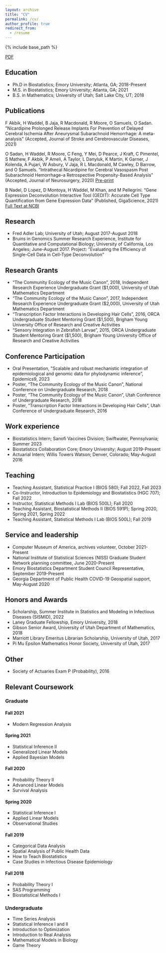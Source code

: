 ```yaml
---
layout: archive
title: "CV"
permalink: /cv/
author_profile: true
redirect_from:
  - /resume
---
```


{% include base_path %}

[PDF](https://github.com/hbwddl/hbwddl.github.io/blob/master/files/Waddel_CV_20230908.pdf)

Education
------
* Ph.D in Biostatistics; Emory University; Atlanta, GA; 2018-Present
* M.S. in Biostatistics; Emory University; Atlanta, GA; 2021
* B.S. in Mathematics; University of Utah; Salt Lake City, UT; 2018

Publications
------
F Akbik, H Waddel, B Jaja, R Macdonald, R Moore, O Samuels, O Sadan. "Nicardipine Prolonged Release Implants For Prevention of Delayed Cerebral Ischemia After Aneurysmal Subarachnoid Hemorrhage: A meta-analysis" (Accepted, Journal of Stroke and Cerebrovascular Diseases, 2021)

O Sadan, H Waddel, R Moore, C Feng, Y Mei, D Pearce, J Kraft, C Pimentel, S Mathew, F Akbik, P Ameli, A Taylor, L Danyluk, K Martin, K Garner, J Kolenda, A Pujari, W Asbury, V Jaja, R L Macdonald, M Cawley, D Barrow, and O Samuels. “Intrathecal Nicardipine for Cerebral Vasospasm Post Subarachnoid Hemorrhage–a Retrospective Propensity-Based Analysis” (Accepted, Journal of Neurosurgery, 2020) [Pre-print](https://www.medrxiv.org/content/10.1101/2020.08.31.20185181v2)
 
B Nadel, D Lopez, D Montoya, H Waddel, M Khan, and M Pellegrini. “Gene Expression Deconvolution Interactive Tool (GEDIT): Accurate Cell Type Quantification from Gene Expression Data” (Published, GigaScience, 2021) [Full Text at NCBI](https://www.ncbi.nlm.nih.gov/pmc/articles/PMC7931818/)

Research
------
* Fred Adler Lab; University of Utah; August 2017-August 2018
* Bruins in Genomics Summer Research Experience, Institute for Quantitative and Computational Biology; University of California, Los Angeles; June-August 2017. Project: "Evaluating the Efficiency of Single-Cell Data in Cell-Type Deconvolution”
 
Research Grants
------
* “The Community Ecology of the Music Canon”, 2018, Independent Research Experience Undergraduate Grant ($1,000), University of Utah Mathematics Department
* “The Community Ecology of the Music Canon”, 2017, Independent Research Experience Undergraduate Grant ($2,000), University of Utah Mathematics Department
* “Transcription Factor Interactions in Developing Hair Cells”, 2016, ORCA Undergraduate Student Mentoring Grant ($1,500), Brigham Young University Office of Research and Creative Activities
* “Sensory Integration in Zebrafish Larvae”, 2015, ORCA Undergraduate Student Mentoring Grant ($1,500), Brigham Young University Office of Research and Creative Activities

Conference Participation
------
* Oral Presentation, "Scalable and robust mechanistic integration of epidemiological and genomic data
for phylodynamic inference”, Epidemics9, 2023
* Poster, “The Community Ecology of the Music Canon”, National Conference on Undergraduate Research, 2018
* Poster, “The Community Ecology of the Music Canon”, Utah Conference of Undergraduate Research, 2018
* Poster, “Transcription Factor Interactions in Developing Hair Cells”, Utah Conference of Undergraduate Research, 2016

Work experience
------
* Biostatistics Intern; Sanofi Vaccines Division; Swiftwater, Pennsylvania; Summer 2023
* Biostatistics Collaboration Core; Emory University; August 2019-Present
* Actuarial Intern; Willis Towers Watson; Denver, Colorado; May-August 2016
  
Teaching
------
* Teaching Assistant, Statistical Practice I (BIOS 580); Fall 2022, Fall 2023
* Co-Instructor, Introduction to Epidemiology and Biostatistics (HGC 707); Fall 2022
* Instructor, Statistical Methods I Lab (BIOS 500L); Fall 2020
* Teaching Assistant, Biostatistical Methods II (BIOS 591P); Spring 2020, Spring 2021, Spring 2022
* Teaching Assistant, Statistical Methods I Lab (BIOS 500L); Fall 2019

Service and leadership
------
* Computer Museum of America, archives volunteer, October 2021-Present
* National Institute of Statistical Sciences (NISS) Graduate Student Network planning committee, June 2020-Present
* Emory Biostatistics Department Student Council Representative, September 2019-Present
* Georgia Department of Public Health COVID-19 Geospatial support, May-August 2020

Honors and Awards
------
* Scholarship, Summer Institute in Statistics and Modeling in Infectious Diseases (SISMID), 2022
* Laney Graduate Fellowship, Emory University, 2018
* Gibson Senior Award, University of Utah Department of Mathematics, 2018
* Marriott Library Emeritus Librarian Scholarship, University of Utah, 2017
* Pi Mu Epsilon Mathematics Honor Society, University of Utah, 2017

Other
------
* Society of Actuaries Exam P (Probability), 2016

Relevant Coursework
------

### Graduate

#### Fall 2021

* Modern Regression Analysis

#### Spring 2021

* Statistical Inference II
* Generalized Linear Models
* Applied Bayesian Models

#### Fall 2020

* Probability Theory II
* Advanced Linear Models
* Survival Analysis

#### Spring 2020

* Statistical Inference I
* Applied Linear Models
* Observational Studies

#### Fall 2019

* Categorical Data Analysis
* Spatial Analysis of Public Health Data
* How to Teach Biostatistics
* Case Studies in Infectious Disease Epidemiology

#### Fall 2018

* Probability Theory I
* SAS Programming
* Biostatistical Methods I

### Undergraduate

* Time Series Analysis
* Statistical Inference I and II
* Introduction to Optimization
* Introduction to Real Analysis
* Mathematical Models in Biology
* Game Theory
